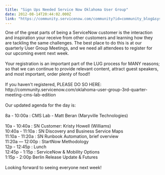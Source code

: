 ```yaml
---
title: "Sign Ups Needed Service Now Oklahoma User Group"
date: 2012-08-14T20:44:02.000Z
link: "https://community.servicenow.com/community?id=community_blog&sys_id=cb6d2e29dbd0dbc01dcaf3231f9619a3"
---
```

<p>One of the great parts of being a ServiceNow customer is the interaction and inspiration your receive from other customers and learning how they are tackling the same challenges. The best place to do this is at our quarterly User Group Meetings, and we need all attendees to register for our upcoming event next week.<br /><br />Your registration is an important part of the LUG process for MANY reasons; so that we can continue to provide relevant content, attract guest speakers, and most important, order plenty of food!!<br /><br />If you haven't registered, PLEASE DO SO HERE: http://community.servicenow.com/oklahoma-user-group-3rd-quarter-meeting-cms-lab-edition<br /><br />Our updated agenda for the day is:<br /><br />8a - 10:00a : CMS Lab - Matt Beran (Maryville Technologies)<br /><br />10a - 10:40a : SN Customer: Kristy Howell (Williams)<br />10:40a - 11:10a : SN Discovery and Business Service Maps<br />11:10a - 11:20a : SN Runbook Automation, brief overview<br />11:20a — 12:00p : StartNow Methodology<br />12p - 12:45p : Lunch<br />12:45p - 1:15p : ServiceNow &amp; Mobility Options<br />1:15p - 2:00p Berlin Release Update &amp; Futures<br /><br />Looking forward to seeing everyone next week!</p>